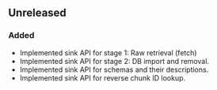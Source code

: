 ## Unreleased

### Added
- Implemented sink API for stage 1: Raw retrieval (fetch)
- Implemented sink API for stage 2: DB import and removal.
- Implemented sink API for schemas and their descriptions.
- Implemented sink API for reverse chunk ID lookup.
